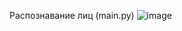 Распознавание лиц (main.py)
![image](https://user-images.githubusercontent.com/86486142/142837361-2bf94392-84c6-4a4d-9266-63d55defa95c.png)
